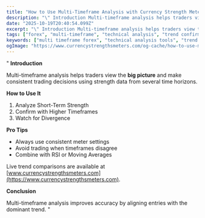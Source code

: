 ```yaml
---
title: "How to Use Multi-Timeframe Analysis with Currency Strength Meters"
description: "\" Introduction Multi-timeframe analysis helps traders view the big picture and make consistent trading decisions using strength data from several..."
date: "2025-10-19T20:40:54.099Z"
excerpt: "\" Introduction Multi-timeframe analysis helps traders view the big picture and make consistent trading decisions using strength data from several time horizons. How to Use It 1. Analyze Short-Term Strength 2. Confirm with Higher Timeframes 3. Watch for Divergence Pro Tips - Always use consistent meter settings - Avoid trading..."
tags: ["forex", "multi-timeframe", "technical analysis", "trend confirmation"]
keywords: ["multi timeframe forex", "technical analysis tools", "trend confirmation strategy", "forex trader tips", "currency strength alignment"]
ogImage: "https://www.currencystrengthsmeters.com/og-cache/how-to-use-multi-timeframe-analysis-with-currency-strength-meters.jpg"
---
```

"
**Introduction**

Multi-timeframe analysis helps traders view the **big picture** and make consistent trading decisions using strength data from several time horizons.

**How to Use It**

1. Analyze Short-Term Strength  
2. Confirm with Higher Timeframes  
3. Watch for Divergence  

**Pro Tips**

- Always use consistent meter settings  
- Avoid trading when timeframes disagree  
- Combine with RSI or Moving Averages  

Live trend comparisons are available at [www.currencystrengthsmeters.com](https://www.currencystrengthsmeters.com).

**Conclusion**

Multi-timeframe analysis improves accuracy by aligning entries with the dominant trend.
"
